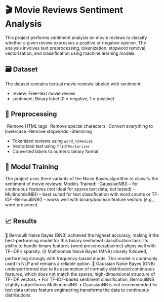 # 🎬 Movie Reviews Sentiment Analysis

This project performs sentiment analysis on movie reviews to classify whether a given review expresses a positive or negative opinion. The analysis involves text preprocessing, tokenization, stopword removal, vectorization, and classification using machine learning models.

## 🗃️ Dataset

The dataset contains textual movie reviews labeled with sentiment:
- review: Free-text movie review
- sentiment: Binary label (0 = negative, 1 = positive)

## 🧹 Preprocessing

-Remove HTML tags
-Remove special characters
-Convert everything to lowercase
-Remove stopwords
-Stemming
- Tokenized reviews using `word_tokenize`
- Vectorized text using `TfidfVectorizer`
- Converted labels to numeric binary format

## 🧠 Model Training
The project uses three variants of the Naive Bayes algorithm to classify the sentiment of movie reviews:
Models Trained:
-GaussianNB() – for continuous features (not ideal for sparse text data, but tested)
-MultinomialNB() – best suited for text classification with word counts or TF-IDF
-BernoulliNB() – works well with binary/boolean feature vectors (e.g., word presence)


## 📈 Results

🔵 Bernoulli Naive Bayes (BNB) achieved the highest accuracy, making it the best-performing model for this binary sentiment classification task. Its ability to handle binary features (word presence/absence) aligns well with TF-IDF’s sparsity.
🟡 Multinomial Naive Bayes (MNB) closely followed, performing strongly with frequency-based inputs. This model is commonly used in NLP and remains a reliable option.
🔴 Gaussian Naive Bayes (GNB) underperformed due to its assumption of normally distributed continuous features, which does not match the sparse, high-dimensional structure of TF-IDF vectors.
•	For TF-IDF-based sentiment classification, BernoulliNB slightly outperforms MultinomialNB.
•	GaussianNB is not recommended for text data unless feature engineering transforms the data to continuous distributions.
